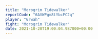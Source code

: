 ```yaml
---
title: "Morogrim Tidewalker"
reportCode: "6AVWPgm8tYbcFC2q"
player: "Grwah"
fight: "Morogrim Tidewalker"
date: 2021-10-20T19:00:04.987000+00:00
---
```

